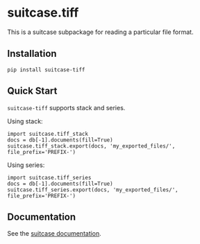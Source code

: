 # suitcase.tiff

This is a suitcase subpackage for reading a particular file format.

## Installation

```
pip install suitcase-tiff
```

## Quick Start

`suitcase-tiff` supports stack and series.

Using stack:

```
import suitcase.tiff_stack
docs = db[-1].documents(fill=True)
suitcase.tiff_stack.export(docs, 'my_exported_files/', file_prefix='PREFIX-')
```

Using series:

```
import suitcase.tiff_series
docs = db[-1].documents(fill=True)
suitcase.tiff_series.export(docs, 'my_exported_files/', file_prefix='PREFIX-')
```

## Documentation

See the [suitcase documentation](https://nsls-ii.github.io/suitcase).
